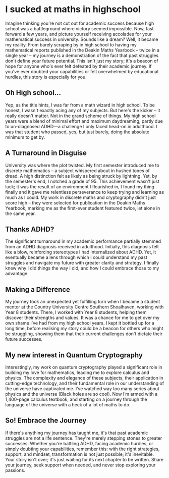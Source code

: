 # I sucked at maths in highschool

Imagine thinking you're not cut out for academic success because high school was a battleground where victory seemed impossible. Now, fast forward a few years, and picture yourself receiving accolades for your mathematical success in university. Sounds like a dream? Well, it became my reality. From barely scraping by in high school to having my mathematical reports published in the Deakin Maths Yearbook – twice in a single year – my journey is a demonstration of the fact that past struggles don't define your future potential. This isn't just my story; it's a beacon of hope for anyone who's ever felt defeated by their academic journey. If you've ever doubted your capabilities or felt overwhelmed by educational hurdles, this story is especially for you.

## Oh High school…

Yep, as the title hints, I was far from a math wizard in high school. To be honest, I wasn't exactly acing any of my subjects. But here's the kicker – it really doesn't matter. Not in the grand scheme of things. My high school years were a blend of minimal effort and maximum daydreaming, partly due to un-diagnosed ADHD—a challenge I only faced head-on in adulthood. I was that student who passed, yes, but just barely, doing the absolute minimum to get by.

## A Turnaround in Disguise

University was where the plot twisted. My first semester introduced me to discrete mathematics – a subject whispered about in hushed tones of dread. A high distinction felt as likely as being struck by lightning. Yet, by the semester's end, I notched a grade of 95. This achievement wasn't just luck; it was the result of an environment I flourished in, I found my thing finally and it gave me relentless perseverance to keep trying and learning as much as I could. My work in discrete maths and cryptography didn't just score high – they were selected for publication in the Deakin Maths Yearbook, marking me as the first-ever student featured twice, let alone in the same year.

## Thanks ADHD?

The significant turnaround in my academic performance partially stemmed from an ADHD diagnosis received in adulthood. Initially, this diagnosis felt like a blow, reinforcing stereotypes I had internalized about ADHD. Yet, it eventually became a lens through which I could understand my past struggles and navigate my future with greater clarity and strategy. I finally knew why I did things the way I did, and how I could embrace those to my advantage.

## Making a Difference

My journey took an unexpected yet fulfilling turn when I became a student mentor at the Country University Centre Southern Shoalhaven, working with Year 8 students. There, I worked with Year 8 students, helping them discover their strengths and values. It was a chance for me to get over my own shame I’ve had from my high school years. I kept it bottled up for a long time, before realising my story could be a beacon for others who might be struggling, showing them that their current challenges don't dictate their future successes.

## My new interest in Quantum Cryptography

Interestingly, my work on quantum cryptography played a significant role in building my love for mathematics, leading me to explore calculus and physics. The complexity and elegance of these subjects, their application in cutting-edge technology, and their fundamental role in our understanding of the universe have captivated me. I’ve watched way too many series about physics and the universe (Black holes are so cool). Now I’m armed with a 1,400-page calculus textbook, and starting on a journey through the language of the universe with a heck of a lot of maths to do.

## So! Embrace the Journey

If there's anything my journey has taught me, it's that past academic struggles are not a life sentence. They're merely stepping stones to greater successes. Whether you're battling ADHD, facing academic hurdles, or simply doubting your capabilities, remember this: with the right strategies, support, and mindset, transformation is not just possible; it's inevitable. Your story isn't over; it's just waiting for its next chapter to be written. Share your journey, seek support when needed, and never stop exploring your passions.
